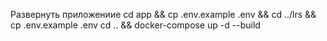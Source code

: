 Развернуть приложениие 
cd app && cp .env.example .env && cd ../lrs && cp .env.example .env cd .. && docker-compose up -d --build
